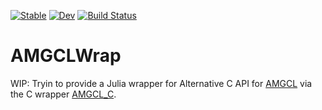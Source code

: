 [![Stable](https://img.shields.io/badge/docs-stable-blue.svg)](https://j-fu.github.io/AMGCLWrap.jl/stable/)
[![Dev](https://img.shields.io/badge/docs-dev-blue.svg)](https://j-fu.github.io/AMGCLWrap.jl/dev/)
[![Build Status](https://github.com/j-fu/AMGCLWrap.jl/actions/workflows/CI.yml/badge.svg?branch=main)](https://github.com/j-fu/AMGCLWrap.jl/actions/workflows/CI.yml?query=branch%3Amain)
# AMGCLWrap

WIP: Tryin to provide a Julia wrapper for Alternative C API for [AMGCL](https://github.com/ddemidov/amgcl)
via the C wrapper [AMGCL_C](https://github.com/j-fu/amgcl_c).


